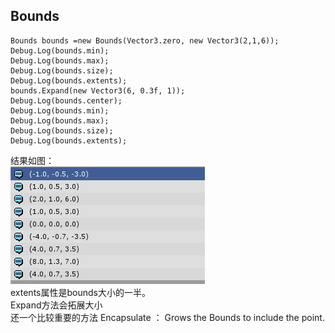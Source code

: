 ## Bounds
	Bounds bounds =new Bounds(Vector3.zero, new Vector3(2,1,6));
    Debug.Log(bounds.min);
    Debug.Log(bounds.max);
    Debug.Log(bounds.size);
    Debug.Log(bounds.extents);
    bounds.Expand(new Vector3(6, 0.3f, 1));
    Debug.Log(bounds.center);
    Debug.Log(bounds.min);
    Debug.Log(bounds.max);
    Debug.Log(bounds.size);
    Debug.Log(bounds.extents);


结果如图：  
![](pic/17.png)  
extents属性是bounds大小的一半。  
Expand方法会拓展大小  
还一个比较重要的方法  Encapsulate ：  Grows the Bounds to include the point.